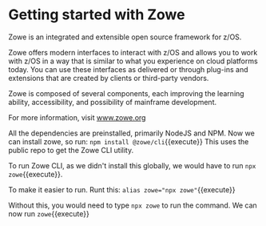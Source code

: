# Getting started with Zowe

Zowe is an integrated and extensible open source framework for z/OS.

Zowe offers modern interfaces to interact with z/OS and allows you to work with z/OS in a way that is similar to what you experience on cloud platforms today. You can use these interfaces as delivered or through plug-ins and extensions that are created by clients or third-party vendors.

Zowe is composed of several components, each improving the learning ability, accessibility, and possibility of mainframe development.

For more information, visit www.zowe.org

All the dependencies are preinstalled, primarily NodeJS and NPM. 
Now we can install zowe, so run:
`npm install @zowe/cli`{{execute}}
This uses the public repo to get the Zowe CLI utility.

To run Zowe CLI, as we didn't install this globally, we would have to run `npx zowe`{{execute}}.

To make it easier to run.  Runt this:
`alias zowe="npx zowe"`{{execute}}

Without this, you would need to type `npx zowe` to run the command. We can now run `zowe`{{execute}}
